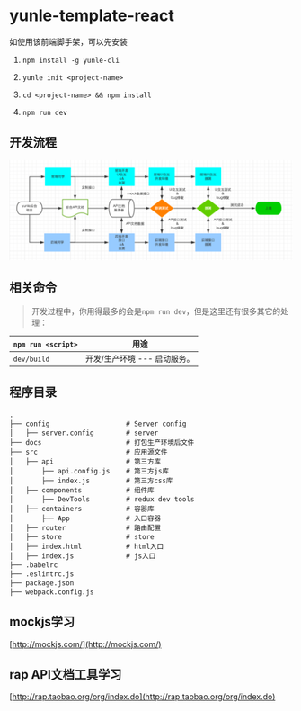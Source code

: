 # yunle-template-react

如使用该前端脚手架，可以先安装

1. `npm install -g yunle-cli`

2. `yunle init <project-name>`

3. `cd <project-name> && npm install`

4. `npm run dev`

## 开发流程

![开发流程图](docs/images/images.png)

## 相关命令

> 开发过程中，你用得最多的会是`npm run dev`，但是这里还有很多其它的处理：


|`npm run <script>`|用途|
|------------------|-----------|
|`dev/build`|开发/生产环境 --- 启动服务。|

## 程序目录

```
.
├── config                   # Server config
│   ├── server.config        # server
├── docs                     # 打包生产环境后文件
├── src                      # 应用源文件
│   ├── api                  # 第三方库
│       ├── api.config.js    # 第三方js库
│       ├── index.js         # 第三方css库
│   ├── components           # 组件库
│       ├── DevTools         # redux dev tools
│   ├── containers           # 容器库
│       ├── App              # 入口容器
│   ├── router               # 路由配置
│   ├── store                # store
│   ├── index.html           # html入口
│   ├── index.js             # js入口
├── .babelrc 
├── .eslintrc.js 
├── package.json 
├── webpack.config.js 
```

## mockjs学习

[http://mockjs.com/](http://mockjs.com/)

## rap API文档工具学习

[http://rap.taobao.org/org/index.do](http://rap.taobao.org/org/index.do)
